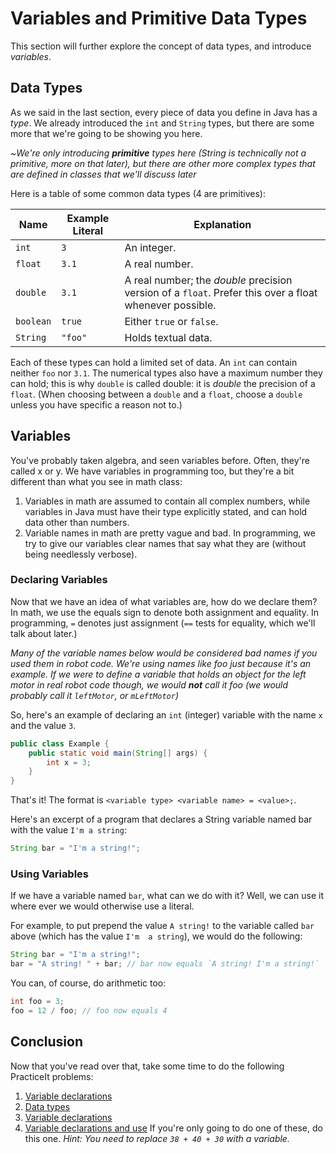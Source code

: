 # Variables and Primitive Data Types
This section will further explore the concept of data types, and introduce _variables_.

## Data Types
As we said in the last section, every piece of data you define in Java
has a _type_. We already introduced the `int` and `String` types, but there are
some more that we're going to be showing you here.

~_We're only introducing **primitive** types here (String is technically not a primitive, more on that later), but there are other more complex types that are defined in classes that we'll discuss later_

Here is a table of some common data types (4 are primitives):

| Name | Example Literal | Explanation |
| ---- | --------------- | ----------- |
| `int` | `3` | An integer. |
| `float` | `3.1` | A real number. |
| `double` | `3.1` | A real number; the _double_ precision version of a `float`. Prefer this over a float whenever possible. |
| `boolean` | `true` | Either `true` or `false`. |
| `String` | `"foo"` | Holds textual data. |

Each of these types can hold a limited set of data. An `int` can contain neither
`foo` nor `3.1`. The numerical types also have a maximum number they can hold;
this is why `double` is called double: it is _double_ the precision of a `float`.
(When choosing between a `double` and a `float`, choose a `double`
unless you have specific a reason not to.)

## Variables
You've probably taken algebra, and seen variables before. Often, they're called
x or y. We have variables in programming too, but they're a bit different than
what you see in math class:

 1. Variables in math are assumed to contain all complex numbers, while variables
   in Java must have their type explicitly stated, and can hold data other than numbers.
 2. Variable names in math are pretty vague and bad. In programming, we try to
   give our variables clear names that say what they are (without being
   needlessly verbose).

### Declaring Variables
Now that we have an idea of what variables are, how do we declare them?
In math, we use the equals sign to denote both assignment and equality.
In programming, `=` denotes just assignment (`==` tests for equality,
which we'll talk about later.)

_Many of the variable names below would be considered bad names if you used them in robot code. We're using names like foo just because it's an example. If we were to define a variable that holds an object for the left motor in real robot code though, we would **not** call it foo (we would probably call it `leftMotor`, or `mLeftMotor`)_

So, here's an example of declaring an `int` (integer) variable with
the name `x` and the value `3`.

```java
public class Example {
    public static void main(String[] args) {
        int x = 3;
    }
}
```

That's it! The format is `<variable type> <variable name> = <value>;`.

Here's an excerpt of a program that declares a String variable named bar with
the value `I'm a string`:

```java
String bar = "I'm a string!";
```

### Using Variables
If we have a variable named `bar`, what can we do with it? Well, we can use it
where ever we would otherwise use a literal.

For example, to put prepend the value `A string!` to the variable called `bar`
above (which has the value `I'm  a string`), we would do the following:

```java
String bar = "I'm a string!";
bar = "A string! " + bar; // bar now equals `A string! I'm a string!`
```

You can, of course, do arithmetic too:

```java
int foo = 3;
foo = 12 / foo; // foo now equals 4
```

## Conclusion
Now that you've read over that, take some time to do the following PracticeIt problems:

 1. [Variable declarations](https://practiceit.cs.washington.edu/problem/view/bjp4/chapter2/s6%2DdeclareRealNumberSyntax)
 2. [Data types](https://practiceit.cs.washington.edu/problem/view/bjp4/chapter2/s7%2DfitnessVariables)
 3. [Variable declarations](https://practiceit.cs.washington.edu/problem/view/bjp4/chapter2/s8%2DstudentVariables)
 4. [Variable declarations and use](https://practiceit.cs.washington.edu/problem/view/bjp4/chapter2/s20%2DReceipt)
   If you're only going to do one of these, do this one.
   _Hint: You need to replace `38 + 40 + 30` with a variable._
